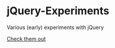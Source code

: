 # jQuery-Experiments
Various (early) experiments with jQuery

[Check them out](http://kostasx.github.io/jQuery-Experiments/)

